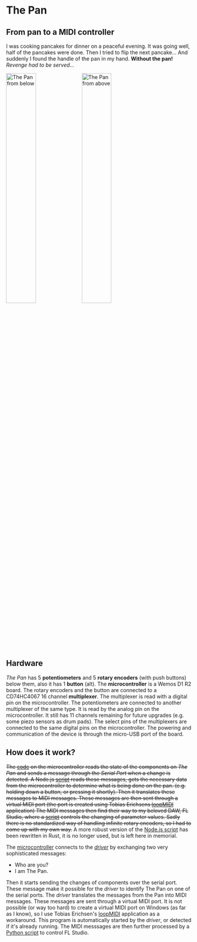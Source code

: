 # The Pan
## From pan to a MIDI controller
I was cooking pancakes for dinner on a peaceful evening. It was going well, half of the pancakes were done. Then I tried to flip the next pancake...
And suddenly I found the handle of the pan in my hand. **Without the pan!** *Revenge had to be served...*

<img alt="The Pan from below" src="https://github.com/gb999/thepan/assets/48630952/aaa561df-8837-4fc7-982e-e7d50344a3ec" width = "40%">
<img alt="The Pan from above" src="https://github.com/gb999/thepan/assets/48630952/a0822521-735f-47f2-84dc-502bb2e25141" width = "40%"> 

## Hardware
*The Pan* has 5 **potentiometers** and 5 **rotary encoders** (with push buttons) below them, also it has 1 **button** (alt).
The **microcontroller** is a Wemos D1 R2 board. The rotary encoders and the button are connected to a CD74HC4067 16 channel **multiplexer**. The multiplexer is read with a digital pin on the microcontroller. The potentiometers are connected to another multiplexer of the same type. It is read by the analog pin on the microcontroller. It still has 11 channels remaining for future upgrades (e.g. some piezo sensors as drum pads). The select pins of the multiplexers are connected to the same digital pins on the microcontroller. The powering and communication of the device is through the micro-USB port of the board.  

## How does it work?
~~The [code](https://github.com/gb999/thepan/tree/main/sources/Arduino) on the microcontroller reads the state of the components on *The Pan* and sends a message through the *Serial Port* when a change is detected. A Node.js [script](https://github.com/gb999/thepan/tree/main/sources/serialtomidi) reads these messages, gets the necessary data from the microcontroller to determine what is being done on the pan. (e.g. holding down a button, or pressing it shortly). Then it translates these messages to MIDI messages. These messages are then sent through a virtual MIDI port (the port is created using Tobias Erichsens [loopMIDI](https://www.tobias-erichsen.de/software/loopmidi.html) application)
The MIDI messages then find their way to my beloved DAW, FL Studio, where a [script](./sources/fl_script) controls the changing of parameter values. Sadly there is no standardized way of handling infinite rotary encoders, so I had to come up with my own way.~~ A more robust version of the [Node.js script](https://github.com/gb999/thepan/tree/main/sources/serialtomidi) has been rewritten in Rust, it is no longer used, but is left here in memorial. 

The [microcontroller](https://github.com/gb999/thepan/tree/main/sources/Arduino) connects to the _[driver](https://github.com/gb999/thepan/tree/main/sources/pan_driver_rust)_ by exchanging two very sophisticated messages:
- Who are you?
- I am The Pan.

Then it starts sending the changes of components over the serial port. These message make it possible for the _driver_ to identify The Pan on one of the serial ports. The _driver_ translates the messages from the Pan into MIDI messages. These messages are sent through a virtual MIDI port. It is not possible (or way too hard) to create a virtual MIDI port on Windows (as far as I know), so I use Tobias Erichsen's [loopMIDI](https://www.tobias-erichsen.de/software/loopmidi.html) application as a workaround. This program is automatically started by the _driver_, or detected if it's already running. 
The MIDI messsages are then further processed by a [Python script](https://github.com/gb999/thepan/tree/main/sources/fl_script) to control FL Studio.
 
